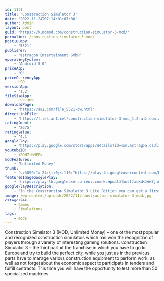 ```yaml
---
id: 1121
title: 'Construction Simulator 3'
date: '2022-11-24T07:14:03+07:00'
author: Admin
layout: post
guid: 'https://kindmod.com/construction-simulator-3-mod/'
permalink: /construction-simulator-3-mod/
postIDCopy:
    - '5521'
publisher:
    - 'astragon Entertainment GmbH'
operatingSystem:
    - 'Android 5.0'
priceApp:
    - '0'
priceCurrencyApp:
    - USD
versionApp:
    - '1.2'
fileSizeApp:
    - 659.3Mb
downloadPage:
    - 'https://an1.com/file_5521-dw.html'
directLinkFile:
    - 'https://files.an1.net/construction-simulator-3-mod_1.2-an1.com.apk'
ratingCount:
    - '2675'
ratingValue:
    - '4.1'
googlePlay:
    - 'https://play.google.com/store/apps/details?id=com.astragon.cs3lite'
youtubeID:
    - i2ON7rNNFEk
modFeatures:
    - 'Unlimited Money'
thumb:
    - 's:3099:"a:24:{i:0;s:116:"https://play-lh.googleusercontent.com/HcTnmO82JqPmHU7Vy9Hiz2g3f45rgOfHq5tZPDZEWrrAyGCzbAnwTTLyjjjCB7mCmuqm=w526-h296";i:1;s:114:"https://play-lh.googleusercontent.com/su0L9Iyaoa6l0BvOKsmVpXbOq5DhWUsyzK8J7jFdPOaHW78qkNw16fefegaU6_tNrQ=w526-h296";i:2;s:116:"https://play-lh.googleusercontent.com/TgWXjugtjx1cnJIjR-251vq7CXfcG9sRaWY9j5qY0H9qpdaW4jjlAiPZrTxdumhY_0pW=w526-h296";i:3;s:116:"https://play-lh.googleusercontent.com/v2UuVycd--LZGNHmlwIBpZuG-XvYkYq8ToQQvUbwe-uaA2bBxH0CBbVco8rAba7Chl94=w526-h296";i:4;s:115:"https://play-lh.googleusercontent.com/JGms4Hk4cvnlZWDEyeve9TltDUCUrkpqBucyLyMn2flwfhneSLaa9NIIKbli694tUpE=w526-h296";i:5;s:115:"https://play-lh.googleusercontent.com/8WayAag-M5jrU6K3TLDiI7xsKePQISC565bJpzp7APgYLV1BvT7zCLU3Z-kirqKJDUY=w526-h296";i:6;s:115:"https://play-lh.googleusercontent.com/ihd6urW-pq6AxxVNw19GZGTC8q2ehMnKy0tk4yyF9Fr5xn6sEKW0UfHaJ3mB2damQj4=w526-h296";i:7;s:114:"https://play-lh.googleusercontent.com/H33FbJHobRuh9M-56Bo7uXTanecWQ7fCTDWFsmORYK1i8EWwf3AFthG7Ag_66F7Icw=w526-h296";i:8;s:115:"https://play-lh.googleusercontent.com/7C4WGZHIMQrlxFI8PjCeOP4T-v84OAnvQbYXVv61SOlBBb6uof0WtlrAZsCdocV8GaE=w526-h296";i:9;s:116:"https://play-lh.googleusercontent.com/RNF9KMiefwlVVvVqwj_9FDcageVDpKIhf61mTRDK4pbWNDUCFFVnSjUgD3b06bD5a_CG=w526-h296";i:10;s:115:"https://play-lh.googleusercontent.com/QojvFSdUIg1jubeYVr-E14ovTgyeJtQEtLm_XdDAuv-7bnqIlDmx-zE170lSi7zcFPg=w526-h296";i:11;s:115:"https://play-lh.googleusercontent.com/xXjDMoQPiOgL6FhHUbJgc5s7JsU0Q3ggoK2pLdVNfcowUEn2GltqhPLUobuOm6Ar6bo=w526-h296";i:12;s:115:"https://play-lh.googleusercontent.com/InLc7CNiz9bhuzOK7FydaHXtdw1us0F8MGpUvNCvnlaXN3wB3dC4QNNQWaKTkUNMeO0=w526-h296";i:13;s:115:"https://play-lh.googleusercontent.com/4p18K2WWEe2DNTzwWcVdOv0nIzgO2UBcwZk59SoULtogN0Nyl10x_oWMxXR8BF1OPRA=w526-h296";i:14;s:115:"https://play-lh.googleusercontent.com/OjIZklIdSeOs8mCwI7x4JMkuTT4IOEtsB3K8cME0s1RhXBPf4HL1turm968Ch5l19_c=w526-h296";i:15;s:116:"https://play-lh.googleusercontent.com/xfNNnvyF4PfHlTKiiOU-xX3gn9tIhs8Q8JHT2Jwe3xtBTrZXrXIQKnPAdC-evOyLeOzF=w526-h296";i:16;s:116:"https://play-lh.googleusercontent.com/vS3okpREHaEevzpAnSapCK1xhDsVSnyPHqTnUq9fLB8pzVsX2Dcl9DbdPKOWO713fffL=w526-h296";i:17;s:116:"https://play-lh.googleusercontent.com/HPUvmUBhsNzYwV3fFwbObx6oVT0M_zjZvF8YwoGTD9n0S_kJWWkfW0V7VfWGp7z3-IDa=w526-h296";i:18;s:115:"https://play-lh.googleusercontent.com/j2uUC2enKoVBWyzLRMj9E5KvfHRsSrvQqVhDX4IYsKl6lkwYD-7HUtnQ2gTgljGAvw8=w526-h296";i:19;s:116:"https://play-lh.googleusercontent.com/N6b1D4u-DtpVUJyY_q9SsgtDyfLpbOpXOoDEKdayFa2n9fR7UFp7rKGTAAn97e0vKUMq=w526-h296";i:20;s:116:"https://play-lh.googleusercontent.com/5mpwT1_fPZhA6HiD4PfsPeo1EYb5gEvV4cjH4E50kWYiDjg-9MZ2EplVt17M8pmKf5Vz=w526-h296";i:21;s:114:"https://play-lh.googleusercontent.com/cyKooP5vjfK4tsXym4nJOsqHE_7OzDY2mvC5ZvketiZ2PDi8r8NDNAO3KPyeIxDfZQ=w526-h296";i:22;s:114:"https://play-lh.googleusercontent.com/WGzDU1pvtqYT4KLGJClA5eYST-kE6qZ1jistCPixZWBK_pl7CZGAnwZ-so9DKrb36w=w526-h296";i:23;s:116:"https://play-lh.googleusercontent.com/WCWm6gAPGEzZvMmBCBhQ-uvVqjlYowfiJFHJE5JfYD2aSlopYYNH3se8dCupIx8eqyKy=w526-h296";}";'
featuredImageGooglePlay:
    - 'https://play-lh.googleusercontent.com/kcHpoAlJT3o4l7xuKdKJ9MZj1WVme-3RDZxTXCVm2eyu47KqaeyC1E-Q40FWolU5YQ'
googlePlayDescription:
    - 'In the Construction Simulator 3 Lite Edition you can get a first taste of the newest instalment of the Construction Simulator series. Get behind the wheel of originally licensed machines and experience the introduction into the beautiful city of Neustein. Do you like the game? Then you can easily purchase the full version through the in App purchase!. Construction Simulator 3 returns to Europe! Discover an idyllic European town in the sequel to the popular Construction Simulator 2 and Construction Simulator 2014 with officially licensed vehicles by famous brands: Caterpillar, Liebherr, CASE, Bobcat, Palfinger, STILL, MAN, ATLAS, Bell, BOMAG, WIRTGEN GmbH, JOSEPH VÖGELE AG, HAMM AG and MEILLER Kipper. Take on diverse and challenging contracts. Build and repair roads and houses. Shape the skyline of your city and expand your vehicle fleet. Discover a completely new map and unlock new contracts and vehicles with your growing company.. CONSTRUCTION SIMULATOR GOES EUROPE'
image: /wp-content/uploads/2022/11/construction-simulator-3-mod.jpg
categories:
    - Games
    - Simulations
tags:
    - mods
---
```


Construction Simulator 3 (MOD, Unlimited Money) – one of the most popular and recognized construction simulators which has won the recognition of players through a variety of interesting gaming solutions. Construction Simulator 3 – the third part of the franchise in which you have to go to Europe and try to build the perfect city, while you just as in the previous parts have to manage various construction equipment to perform work, as well as not forget about the economic aspect to participate in tenders and fulfill contracts. This time you will have the opportunity to test more than 50 specialized machines.